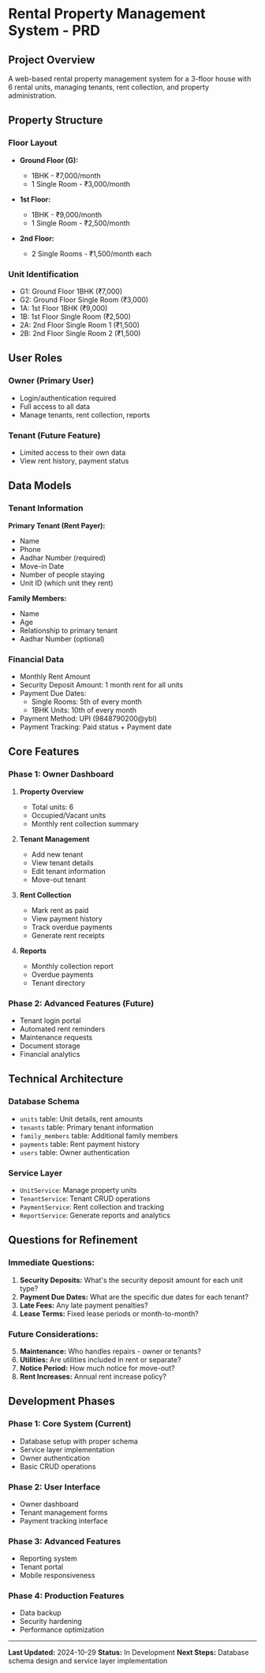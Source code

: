 # Rental Property Management System - PRD

## Project Overview
A web-based rental property management system for a 3-floor house with 6 rental units, managing tenants, rent collection, and property administration.

## Property Structure

### Floor Layout
- **Ground Floor (G):**
  - 1BHK - ₹7,000/month
  - 1 Single Room - ₹3,000/month

- **1st Floor:**
  - 1BHK - ₹9,000/month  
  - 1 Single Room - ₹2,500/month

- **2nd Floor:**
  - 2 Single Rooms - ₹1,500/month each

### Unit Identification
- G1: Ground Floor 1BHK (₹7,000)
- G2: Ground Floor Single Room (₹3,000)
- 1A: 1st Floor 1BHK (₹9,000)
- 1B: 1st Floor Single Room (₹2,500)
- 2A: 2nd Floor Single Room 1 (₹1,500)
- 2B: 2nd Floor Single Room 2 (₹1,500)

## User Roles

### Owner (Primary User)
- Login/authentication required
- Full access to all data
- Manage tenants, rent collection, reports

### Tenant (Future Feature)
- Limited access to their own data
- View rent history, payment status

## Data Models

### Tenant Information
**Primary Tenant (Rent Payer):**
- Name
- Phone
- Aadhar Number (required)
- Move-in Date
- Number of people staying
- Unit ID (which unit they rent)

**Family Members:**
- Name
- Age
- Relationship to primary tenant
- Aadhar Number (optional)

### Financial Data
- Monthly Rent Amount
- Security Deposit Amount: 1 month rent for all units
- Payment Due Dates:
  - Single Rooms: 5th of every month
  - 1BHK Units: 10th of every month
- Payment Method: UPI (9848790200@ybl)
- Payment Tracking: Paid status + Payment date

## Core Features

### Phase 1: Owner Dashboard
1. **Property Overview**
   - Total units: 6
   - Occupied/Vacant units
   - Monthly rent collection summary

2. **Tenant Management**
   - Add new tenant
   - View tenant details
   - Edit tenant information
   - Move-out tenant

3. **Rent Collection**
   - Mark rent as paid
   - View payment history
   - Track overdue payments
   - Generate rent receipts

4. **Reports**
   - Monthly collection report
   - Overdue payments
   - Tenant directory

### Phase 2: Advanced Features (Future)
- Tenant login portal
- Automated rent reminders
- Maintenance requests
- Document storage
- Financial analytics

## Technical Architecture

### Database Schema
- `units` table: Unit details, rent amounts
- `tenants` table: Primary tenant information
- `family_members` table: Additional family members
- `payments` table: Rent payment history
- `users` table: Owner authentication

### Service Layer
- `UnitService`: Manage property units
- `TenantService`: Tenant CRUD operations
- `PaymentService`: Rent collection and tracking
- `ReportService`: Generate reports and analytics

## Questions for Refinement

### Immediate Questions:
1. **Security Deposits:** What's the security deposit amount for each unit type?
2. **Payment Due Dates:** What are the specific due dates for each tenant?
3. **Late Fees:** Any late payment penalties?
4. **Lease Terms:** Fixed lease periods or month-to-month?

### Future Considerations:
5. **Maintenance:** Who handles repairs - owner or tenants?
6. **Utilities:** Are utilities included in rent or separate?
7. **Notice Period:** How much notice for move-out?
8. **Rent Increases:** Annual rent increase policy?

## Development Phases

### Phase 1: Core System (Current)
- Database setup with proper schema
- Service layer implementation
- Owner authentication
- Basic CRUD operations

### Phase 2: User Interface
- Owner dashboard
- Tenant management forms
- Payment tracking interface

### Phase 3: Advanced Features
- Reporting system
- Tenant portal
- Mobile responsiveness

### Phase 4: Production Features
- Data backup
- Security hardening
- Performance optimization

---

**Last Updated:** 2024-10-29
**Status:** In Development
**Next Steps:** Database schema design and service layer implementation
